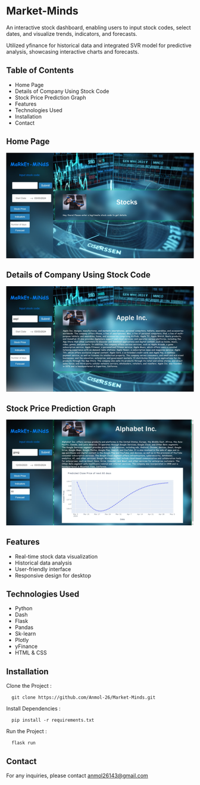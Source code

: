 # Market-Minds
An interactive stock dashboard, enabling users to input stock codes, select dates, and visualize trends, indicators, and forecasts.

Utilized yfinance for historical data and integrated SVR model for predictive analysis, showcasing interactive charts and forecasts.

## Table of Contents
- Home Page
- Details of Company Using Stock Code
- Stock Price Prediction Graph
- Features
- Technologies Used
- Installation
- Contact

## Home Page

![Logo](https://github.com/Anmol-26/Market-Minds/blob/main/Market-Minds/assets/images/stodk-2.jpg)

## Details of Company Using Stock Code

![Logo](https://github.com/Anmol-26/Market-Minds/blob/main/Market-Minds/assets/images/Stock.jpg)

## Stock Price Prediction Graph

![Logo](https://github.com/Anmol-26/Market-Minds/blob/main/Market-Minds/assets/images/stock-3.jpg)

## Features
- Real-time stock data visualization
- Historical data analysis
- User-friendly interface
- Responsive design for desktop

## Technologies Used
- Python
- Dash
- Flask
- Pandas
- Sk-learn
- Plotly
- yFinance
- HTML & CSS

## Installation

Clone the Project :

```
  git clone https://github.com/Anmol-26/Market-Minds.git
```

Install Dependencies :

```
  pip install -r requirements.txt
```

Run the Project :

```
  flask run
```

## Contact

For any inquiries, please contact anmol26143@gmail.com

